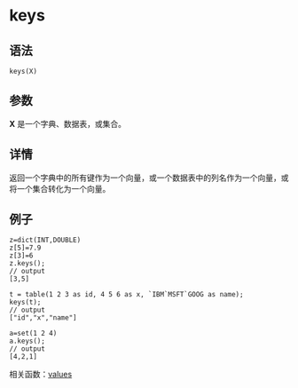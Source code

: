 # keys

## 语法

`keys(X)`

## 参数

**X** 是一个字典、数据表，或集合。

## 详情

返回一个字典中的所有键作为一个向量，或一个数据表中的列名作为一个向量，或将一个集合转化为一个向量。

## 例子

```
z=dict(INT,DOUBLE)
z[5]=7.9
z[3]=6
z.keys();
// output
[3,5]

t = table(1 2 3 as id, 4 5 6 as x, `IBM`MSFT`GOOG as name);
keys(t);
// output
["id","x","name"]

a=set(1 2 4)
a.keys();
// output
[4,2,1]
```

相关函数：[values](../v/values.md)

